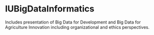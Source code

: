 # IUBigDataInformatics
Includes presentation of Big Data for Development and Big Data for Agriculture Innovation including organizational and ethics perspectives.
